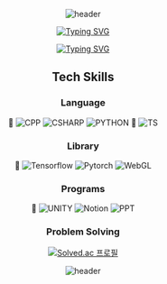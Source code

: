 <div align=center>
  
  ![header](https://capsule-render.vercel.app/api?type=waving&color=timeGradient&height=90)
  
  [![Typing SVG](https://readme-typing-svg.herokuapp.com?font=Fira+Code&duration=3000&pause=1200&center=true&color=FFFFFF&multiline=true&width=1000&height=100&lines=Hi%2C+I'm+dongwon.+%F0%9F%91%8B;I'm+currently+working+in+JBNU+Visual+Computing+Lab.;I'm+interested+in+3D+Vision%2C+AR+Technologies.+;And...;++++++++++++++++++++++++++++++++++++++++++++++++++++++++++++++++++++++++++++++++++++++++++++++++++++++++++++++++++++;++++++++++++++++++++++++++++++++++++++++++++++++++++++++++++++++++++++++++++++++++++++++++++++++++++++++++++++++++++;++++++++++++++++++++++++++++++++++++++++++++++++++++++++++++++++++++++++++++++++++++++++++++++++++++++++++++++++++++;++++++++++++++++++++++++++++++++++++++++++++++++++++++++++++++++++++++++++++++++++++++++++++++++++++++++++++++++++++;++++++++++++++++++++++++++++++++++++++++++++++++++++++++++++++++++++++++++++++++++++++++++++++++++++++++++++++++++++;++++++++++++++++++++++++++++++++++++++++++++++++++++++++++++++++++++++++++++++++++++++++++++++++++++++++++++++++++++;++++++++++++++++++++++++++++++++++++++++++++++++++++++++++++++++++++++++++++++++++++++++++++++++++++++++++++++++++++;++++++++++++++++++++++++++++++++++++++++++++++++++++++++++++++++++++++++++++++++++++++++++++++++++++++++++++++++++++;++++++++++++++++++++++++++++++++++++++++++++++++++++++++++++++++++++++++++++++++++++++++++++++++++++++++++++++++++++;++++++++++++++++++++++++++++++++++++++++++++++++++++++++++++++++++++++++++++++++++++++++++++++++++++++++++++++++++++;++++++++++++++++++++++++++++++++++++++++++++++++++++++++++++++++++++++++++++++++++++++++++++++++++++++++++++++++++++;++++++++++++++++++++++++++++++++++++++++++++++++++++++++++++++++++++++++++++++++++++++++++++++++++++++++++++++++++++;++++++++++++++++++++++++++++++++++++++++++++++++++++++++++++++++++++++++++++++++++++++++++++++++++++++++++++++++++++;++++++++++++++++++++++++++++++++++++++++++++++++++++++++++++++++++++++++++++++++++++++++++++++++++++++++++++++++++++;+++++++++++++++++++++++++++++++++++++++++++++++++++++++++++++++++++++++++++++++++++++++++++++++++++++++++++++++++;++++++++++++++++++++++++++++++++++++++++++++++++++++++++++++++++++++++++++++++++++++++++++++++++++++++++++++++++++++;++++++++++++++++++++++++++++++++++++++++++++++++++++++++++++++++++++++++++++++++++++++++++++++++++++++++++++++++++++;++++++++++++++++++++++++++++++++++++++++++++++++++++++++++++++++++++++++++++++++++++++++++++++++++++++++++++++++++++;++++++++++++++++++++++++++++++++++++++++++++++++++++++++++++++++++++++++++++++++++++++++++++++++++++++++++++++++++++;++++++++++++++++++++++++++++++++++++++++++++++++++++++++++++++++++++++++++++++++++++++++++++++++++++++++++++++++++++;++++++++++++++++++++++++++++++++++++++++++++++++++++++++++++++++++++++++++++++++++++++++++++++++++++++++++++++++++++;++++++++++++++++++++++++++++++++++++++++++++++++++++++++++++++++++++++++++++++++++++++++++++++++++++++++++++++++++++;++++++++++++++++++++++++++++++++++++++++++++++++++++++++++++++++++++++++++++++++++++++++++++++++++++++++++++++++++++;++++++++++++++++++++++++++++++++++++++++++++++++++++++++++++++++++++++++++++++++++++++++++++++++++++++++++++++++++++;++++++++++++++++++++++++++++++++++++++++++++++++++++++++++++++++++++++++++++++++++++++++++++++++++++++++++++++++++++;++++++++++++++++++++++++++++++++++++++++++++++++++++++++++++++++++++++++++++++++++++++++++++++++++++++++++++++++++++;++++++++++++++++++++++++++++++++++++++++++++++++++++++++++++++++++++++++++++++++++++++++++++++++++++++++++++++++++++;++++++++++++++++++++++++++++++++++++++++++++++++++++++++++++++++++++++++++++++++++++++++++++++++++++++++++++++++++++;++++++++++++++++++++++++++++++++++++++++++++++++++++++++++++++++++++++++++++++++++++++++++++++++++++++++++++++++++++;++++++++++++++++++++++++++++++++++++++++++++++++++++++++++++++++++++++++++++++++++++++++++++++++++++++++++++++++++++;++++++++++++++++++++++++++++++++++++++++++++++++++++++++++++++++++++++++++++++++++++++++++++++++++++++++++++++++++++)](https://git.io/typing-svg)

  [![Typing SVG](https://readme-typing-svg.herokuapp.com?font=Fira+Code&size=18&duration=3100&pause=1650&color=FFFFFF&multiline=true&width=1000&height=150&lines=++++++++++++++++++++++++++++++++++++++++++++++++++++++++++++++++++++++++++++++++++++++++++++++++++++++++++++++++++++;++++++++++++++++++++++++++++++++++++++++++++++++++++++++++++++++++++++++++++++++++++++++++++++++++++++++++++++++++++;++++++++++++++++++++++++++++++++++++++++++++++++++++++++++++++++++++++++++++++++++++++++++++++++++++++++++++++++++++;%F0%9F%8E%93+I'm+currently+pursuing+a+Master's+degree+in+Dept.+of+Computer+Science+and+Engineering.;%F0%9F%8C%B1+I'm+currently+studying+Physically+Based+Rendering.;++++++++++++++++++++++++++++++++++++++++++++++++++++++++++++++++++++++++++++++++++++++++++++++++++++++++++++++++++++;++++++++++++++++++++++++++++++++++++++++++++++++++++++++++++++++++++++++++++++++++++++++++++++++++++++++++++++++++++;++++++++++++++++++++++++++++++++++++++++++++++++++++++++++++++++++++++++++++++++++++++++++++++++++++++++++++++++++++;++++++++++++++++++++++++++++++++++++++++++++++++++++++++++++++++++++++++++++++++++++++++++++++++++++++++++++++++++++;++++++++++++++++++++++++++++++++++++++++++++++++++++++++++++++++++++++++++++++++++++++++++++++++++++++++++++++++++++;++++++++++++++++++++++++++++++++++++++++++++++++++++++++++++++++++++++++++++++++++++++++++++++++++++++++++++++++++++;++++++++++++++++++++++++++++++++++++++++++++++++++++++++++++++++++++++++++++++++++++++++++++++++++++++++++++++++++++;++++++++++++++++++++++++++++++++++++++++++++++++++++++++++++++++++++++++++++++++++++++++++++++++++++++++++++++++++++;++++++++++++++++++++++++++++++++++++++++++++++++++++++++++++++++++++++++++++++++++++++++++++++++++++++++++++++++++++;++++++++++++++++++++++++++++++++++++++++++++++++++++++++++++++++++++++++++++++++++++++++++++++++++++++++++++++++++++;++++++++++++++++++++++++++++++++++++++++++++++++++++++++++++++++++++++++++++++++++++++++++++++++++++++++++++++++++++;++++++++++++++++++++++++++++++++++++++++++++++++++++++++++++++++++++++++++++++++++++++++++++++++++++++++++++++++++++;++++++++++++++++++++++++++++++++++++++++++++++++++++++++++++++++++++++++++++++++++++++++++++++++++++++++++++++++++++;++++++++++++++++++++++++++++++++++++++++++++++++++++++++++++++++++++++++++++++++++++++++++++++++++++++++++++++++++++;++++++++++++++++++++++++++++++++++++++++++++++++++++++++++++++++++++++++++++++++++++++++++++++++++++++++++++++++++++;++++++++++++++++++++++++++++++++++++++++++++++++++++++++++++++++++++++++++++++++++++++++++++++++++++++++++++++++++++;++++++++++++++++++++++++++++++++++++++++++++++++++++++++++++++++++++++++++++++++++++++++++++++++++++++++++++++++++++;++++++++++++++++++++++++++++++++++++++++++++++++++++++++++++++++++++++++++++++++++++++++++++++++++++++++++++++++++++;++++++++++++++++++++++++++++++++++++++++++++++++++++++++++++++++++++++++++++++++++++++++++++++++++++++++++++++++++++;++++++++++++++++++++++++++++++++++++++++++++++++++++++++++++++++++++++++++++++++++++++++++++++++++++++++++++++++++++;++++++++++++++++++++++++++++++++++++++++++++++++++++++++++++++++++++++++++++++++++++++++++++++++++++++++++++++++++++;++++++++++++++++++++++++++++++++++++++++++++++++++++++++++++++++++++++++++++++++++++++++++++++++++++++++++++++++++++;++++++++++++++++++++++++++++++++++++++++++++++++++++++++++++++++++++++++++++++++++++++++++++++++++++++++++++++++++++;++++++++++++++++++++++++++++++++++++++++++++++++++++++++++++++++++++++++++++++++++++++++++++++++++++++++++++++++++++;++++++++++++++++++++++++++++++++++++++++++++++++++++++++++++++++++++++++++++++++++++++++++++++++++++++++++++++++++++;++++++++++++++++++++++++++++++++++++++++++++++++++++++++++++++++++++++++++++++++++++++++++++++++++++++++++++++++++++;++++++++++++++++++++++++++++++++++++++++++++++++++++++++++++++++++++++++++++++++++++++++++++++++++++++++++++++++++++;++++++++++++++++++++++++++++++++++++++++++++++++++++++++++++++++++++++++++++++++++++++++++++++++++++++++++++++++++++;++++++++++++++++++++++++++++++++++++++++++++++++++++++++++++++++++++++++++++++++++++++++++++++++++++++++++++++++++++)](https://git.io/typing-svg)
  
  ## Tech Skills
  ### Language
  💪
  ![CPP](https://img.shields.io/badge/C++-00599C?style=flat-square&logo=c%2B%2B&logoColor=white) 
  ![CSHARP](https://img.shields.io/badge/C%23-239120?style=flat-square&logo=CSharp&logoColor=white)
  ![PYTHON](https://img.shields.io/badge/Python-3776AB?style=flat-square&logo=python&logoColor=white)
     🌱
  ![TS](https://img.shields.io/badge/TypeScript-3178C6?style=flat-square&logo=typescript&logoColor=white)  

  ### Library
  🌱
  ![Tensorflow](https://img.shields.io/badge/Tensorflow-FF6F00?style=flat-square&logo=Tensorflow&logoColor=white)
  ![Pytorch](https://img.shields.io/badge/Pytorch-EE4C2C?style=flat-square&logo=Pytorch&logoColor=white)
  ![WebGL](https://img.shields.io/badge/WebGL-990000?style=flat-square&logo=Webgl&logoColor=white)
  
  ### Programs
  💪
  ![UNITY](https://img.shields.io/badge/Unity-000000?style=flat-square&logo=Unity&logoColor=white)
  ![Notion](https://img.shields.io/badge/Notion-000000?style=flat-square&logo=Notion&logoColor=white)
  ![PPT](https://img.shields.io/badge/PowerPoint-B7472A?style=flat-square&logo=MicrosoftPowerPoint&logoColor=white)
  
  ### Problem Solving
  [![Solved.ac 프로필](http://mazassumnida.wtf/api/mini/generate_badge?boj=tuna1210)](https://solved.ac/tuna1210)

  ![header](https://capsule-render.vercel.app/api?type=rect&color=timeGradient&height=1)

</div>
